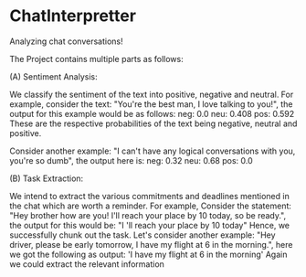 # ChatInterpretter
Analyzing chat conversations!

The Project contains multiple parts as follows:

(A) Sentiment Analysis:

We classify the sentiment of the text into positive, negative and neutral.
For example,
consider the text: "You're the best man, I love talking to you!", the output for this example would be as follows:
neg: 0.0
neu: 0.408
pos: 0.592
These are the respective probabilities of the text being negative, neutral and positive.

Consider another example: "I can't have any logical conversations with you, you're so dumb", the output here is:
neg: 0.32 
neu: 0.68 
pos: 0.0

(B) Task Extraction:

We intend to extract the various commitments and deadlines mentioned in the chat which are worth a reminder.
For example,
Consider the statement: "Hey brother how are you! I'll reach your place by 10 today, so be ready.", the output for this would be:
"I 'll reach your place by 10 today"
Hence, we successfully chunk out the task.
Let's consider another example:
"Hey driver, please be early tomorrow, I have my flight at 6 in the morning.", here we got the following as output:
'I have my flight at 6 in the morning'
Again we could extract the relevant information
